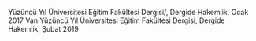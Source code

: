Yüzüncü Yıl Üniversitesi Eğitim Fakültesi Dergisi/, Dergide Hakemlik, Ocak 2017
Van Yüzüncü Yıl Üniversitesi Eğitim Fakültesi Dergisi, Dergide Hakemlik, Şubat 2019
